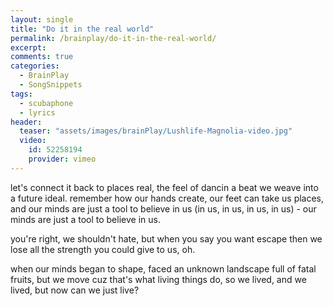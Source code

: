 ```yaml
---
layout: single
title: "Do it in the real world"
permalink: /brainplay/do-it-in-the-real-world/
excerpt: 
comments: true
categories:
  - BrainPlay
  - SongSnippets
tags:
  - scubaphone
  - lyrics
header:
  teaser: "assets/images/brainPlay/Lushlife-Magnolia-video.jpg"
  video:
    id: 52258194
    provider: vimeo
---
```


let's connect it back to places real, the feel of dancin a beat we weave into a future ideal. remember how our hands create, our feet can take us places, and our minds are just a tool to believe in us (in us, in us, in us, in us) - our minds are just a tool to believe in us. 

you're right, we shouldn't hate, but when you say you want escape then we lose all the strength you could give to us, oh. 

when our minds began to shape, faced an unknown landscape full of fatal fruits, but we move cuz that's what living things do, so we lived, and we lived, but now can we just live?
